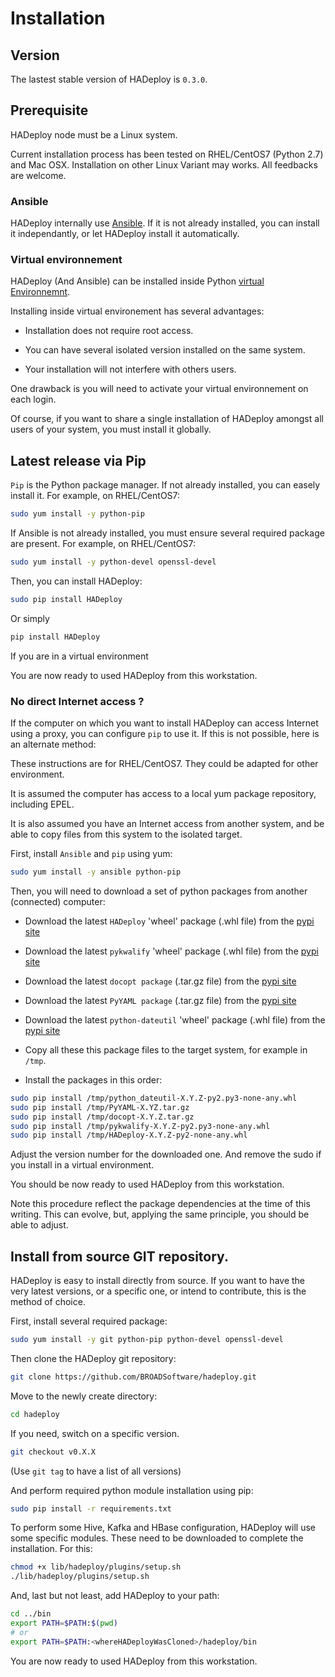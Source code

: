 # Installation

## Version

The lastest stable version of HADeploy is `0.3.0`.

## Prerequisite

HADeploy node must be a Linux system.

Current installation process has been tested on RHEL/CentOS7 (Python 2.7) and Mac OSX. Installation on other Linux Variant may works. All feedbacks are welcome.

### Ansible

HADeploy internally use [Ansible](http://docs.ansible.com/ansible/). If it is not already installed, you can install it independantly, or let HADeploy install it automatically.

### Virtual environnement
 
HADeploy (And Ansible) can be installed inside Python [virtual Environnemnt](https://virtualenv.pypa.io/en/stable/).

Installing inside virtual environement has several advantages:

* Installation does not require root access.

* You can have several isolated version installed on the same system.

* Your installation will not interfere with others users. 

One drawback is you will need to activate your virtual environnement on each login.
 
Of course, if you want to share a single installation of HADeploy amongst all users of your system, you must install it globally.

## Latest release via Pip

`Pip` is the Python package manager. If not already installed, you can easely install it. For example, on RHEL/CentOS7:

```bash
sudo yum install -y python-pip
```

If Ansible is not already installed, you must ensure several required package are present. For example, on RHEL/CentOS7:

```bash
sudo yum install -y python-devel openssl-devel
```
Then, you can install HADeploy:

```bash
sudo pip install HADeploy
```
Or simply 
```bash
pip install HADeploy
```
If you are in a virtual environment

You are now ready to used HADeploy from this workstation.

### No direct Internet access ?

If the computer on which you want to install HADeploy can access Internet using a proxy, you can configure `pip` to use it. If this is not possible, here is an alternate method:

These instructions are for RHEL/CentOS7. They could be adapted for other environment.

It is assumed the computer has access to a local yum package repository, including EPEL. 

It is also assumed you have an Internet access from another system, and be able to copy files from this system to the isolated target.

First, install `Ansible` and `pip` using yum:

```bash
sudo yum install -y ansible python-pip
```
Then, you will need to download a set of python packages from another (connected) computer: 

* Download the latest `HADeploy` 'wheel' package (.whl file) from the [pypi site](https://pypi.python.org/pypi/HADeploy) 
* Download the latest `pykwalify` 'wheel' package (.whl file) from the [pypi site](https://pypi.python.org/pypi/pykwalify)
* Download the latest `docopt package` (.tar.gz file) from the [pypi site](https://pypi.python.org/pypi/docopt)
* Download the latest `PyYAML package` (.tar.gz file) from the [pypi site](https://pypi.python.org/pypi/PyYAML)
* Download the latest `python-dateutil` 'wheel' package (.whl file) from the [pypi site](https://pypi.python.org/pypi/python-dateutil)

* Copy all these this package files to the target system, for example in `/tmp`.

* Install the packages in this order:
```bash
sudo pip install /tmp/python_dateutil-X.Y.Z-py2.py3-none-any.whl
sudo pip install /tmp/PyYAML-X.YZ.tar.gz
sudo pip install /tmp/docopt-X.Y.Z.tar.gz
sudo pip install /tmp/pykwalify-X.Y.Z-py2.py3-none-any.whl
sudo pip install /tmp/HADeploy-X.Y.Z-py2-none-any.whl
```
Adjust the version number for the downloaded one. And remove the sudo if you install in a virtual environment.

You should be now ready to used HADeploy from this workstation.

Note this procedure reflect the package dependencies at the time of this writing. This can evolve, but, applying the same principle, you should be able to adjust.

## Install from source GIT repository.

HADeploy is easy to install directly from source. If you want to have the very latest versions, or a specific one, or intend to contribute, this is the method of choice.
 
First, install several required package:

```bash
sudo yum install -y git python-pip python-devel openssl-devel
```
Then clone the HADeploy git repository:

```bash
git clone https://github.com/BROADSoftware/hadeploy.git
```

Move to the newly create directory: 

```bash
cd hadeploy
```

If you need, switch on a specific version.

```bash
git checkout v0.X.X
```

(Use `git tag` to have a list of all versions)

And perform required python module installation using pip:

```bash
sudo pip install -r requirements.txt
```

To perform some Hive, Kafka and HBase configuration, HADeploy will use some specific modules. These need to be downloaded to complete the installation. For this:

```bash
chmod +x lib/hadeploy/plugins/setup.sh
./lib/hadeploy/plugins/setup.sh
```

And, last but not least, add HADeploy to your path:

```bash
cd ../bin
export PATH=$PATH:$(pwd)
# or
export PATH=$PATH:<whereHADeployWasCloned>/hadeploy/bin
```

You are now ready to used HADeploy from this workstation.



